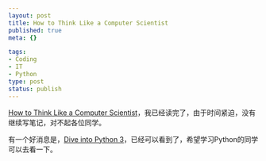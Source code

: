 ```yaml
--- 
layout: post
title: How to Think Like a Computer Scientist
published: true
meta: {}

tags: 
- Coding
- IT
- Python
type: post
status: publish
---
```

<a href="http://openbookproject.net//thinkCSpy/index.html">How to Think Like a Computer Scientist</a>，我已经读完了，由于时间紧迫，没有继续写笔记，对不起各位同学。

有一个好消息是，<a href="http://diveintopython3.org/installing-python.html">Dive into Python 3</a>，已经可以看到了，希望学习Python的同学可以去看一下。
